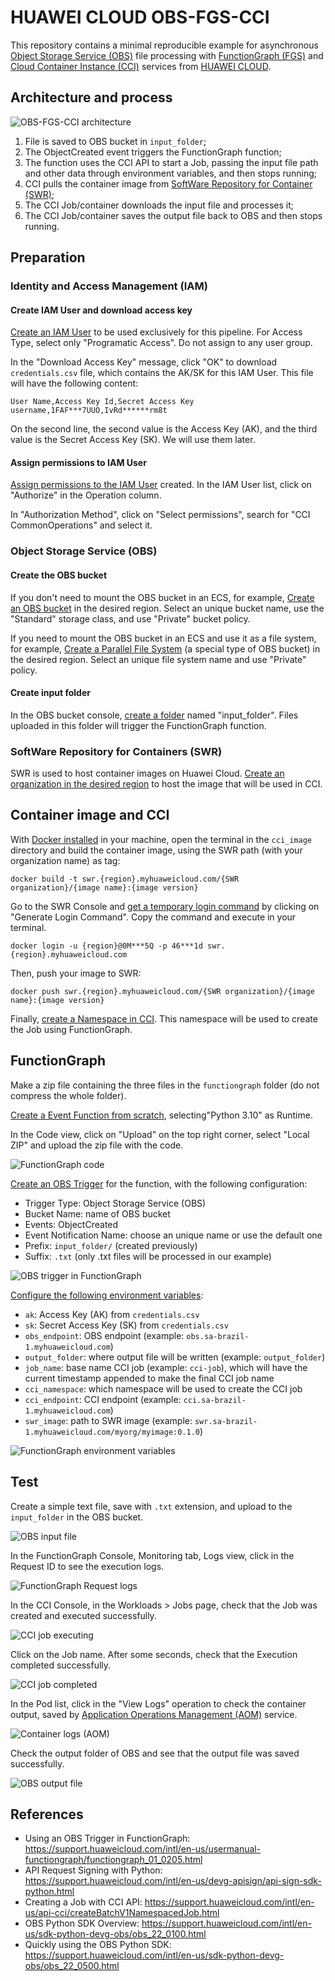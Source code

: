 # HUAWEI CLOUD OBS-FGS-CCI

This repository contains a minimal reproducible example for asynchronous
[Object Storage Service (OBS)][obs] file processing with
[FunctionGraph (FGS)][fgs] and [Cloud Container Instance (CCI)][cci] services
from [HUAWEI CLOUD][hwc].

## Architecture and process

![OBS-FGS-CCI architecture](doc/obs-fgs-cci.PNG)

1. File is saved to OBS bucket in `input_folder`;
2. The ObjectCreated event triggers the FunctionGraph function;
3. The function uses the CCI API to start a Job, passing the input file path and other data through environment variables, and then stops running;
4. CCI pulls the container image from [SoftWare Repository for Container (SWR)][swr];
5. The CCI Job/container downloads the input file and processes it;
6. The CCI Job/container saves the output file back to OBS and then stops running.

## Preparation

### Identity and Access Management (IAM)

#### Create IAM User and download access key

[Create an IAM User][create-iam] to be used exclusively for this pipeline.
For Access Type, select only "Programatic Access". Do not assign to any user
group.

In the "Download Access Key" message, click "OK" to download `credentials.csv`
file, which contains the AK/SK for this IAM User. This file will have the
following content:

```plain
User Name,Access Key Id,Secret Access Key
username,1FAF***7UUO,IvRd******rm8t
```

On the second line, the second value is the Access Key (AK), and the third
value is the Secret Access Key (SK). We will use them later.

#### Assign permissions to IAM User

[Assign permissions to the IAM User][iam-permission] created. In the IAM User
list, click on "Authorize" in the Operation column.

In "Authorization Method", click on "Select permissions", search for "CCI
CommonOperations" and select it.

### Object Storage Service (OBS)

#### Create the OBS bucket

If you don't need to mount the OBS bucket in an ECS, for example,
[Create an OBS bucket][create-obs] in the desired region. Select an unique
bucket name, use the "Standard" storage class, and use "Private" bucket policy.

If you need to mount the OBS bucket in an ECS and use it as a file system, for
example, [Create a Parallel File System][create-pfs] (a special type of OBS
bucket) in the desired region. Select an unique file system name and use
"Private" policy.

#### Create input folder

In the OBS bucket console, [create a folder][create-obs-folder] named
"input_folder". Files uploaded in this folder will trigger the FunctionGraph
function.

### SoftWare Repository for Containers (SWR)

SWR is used to host container
images on Huawei Cloud. [Create an organization in the desired region][swr-org]
to host the image that will be used in CCI.

## Container image and CCI

With [Docker installed][docker-install] in your machine, open the terminal in
the `cci_image` directory and build the container image, using the SWR path
(with your organization name) as tag:

`docker build -t swr.{region}.myhuaweicloud.com/{SWR organization}/{image name}:{image version}`

Go to the SWR Console and [get a temporary login command][swr-login] by
clicking on "Generate Login Command". Copy the command and execute in your
terminal.

`docker login -u {region}@0M***5Q -p 46***1d swr.{region}.myhuaweicloud.com`

Then, push your image to SWR:

`docker push swr.{region}.myhuaweicloud.com/{SWR organization}/{image name}:{image version}`

Finally, [create a Namespace in CCI][cci-namespace]. This namespace will be
used to create the Job using FunctionGraph.

## FunctionGraph

Make a zip file containing the three files in the `functiongraph` folder (do
not compress the whole folder).

[Create a Event Function from scratch][create-fgs], selecting"Python 3.10" as
Runtime.

In the Code view, click on "Upload" on the top right corner, select "Local ZIP"
and upload the zip file with the code.

![FunctionGraph code](doc/fgs-code.PNG)

[Create an OBS Trigger][fgs-obs] for the function, with the following
configuration:

- Trigger Type: Object Storage Service (OBS)
- Bucket Name: name of OBS bucket
- Events: ObjectCreated
- Event Notification Name: choose an unique name or use the default one
- Prefix: `input_folder/` (created previously)
- Suffix: `.txt` (only .txt files will be processed in our example)

![OBS trigger in FunctionGraph](doc/fgs-trigger.PNG)

[Configure the following environment variables][fgs-env]:

- `ak`: Access Key (AK) from `credentials.csv`
- `sk`: Secret Access Key (SK) from `credentials.csv`
- `obs_endpoint`: OBS endpoint (example: `obs.sa-brazil-1.myhuaweicloud.com`)
- `output_folder`: where output file will be written (example: `output_folder`)
- `job_name`: base name CCI job (example: `cci-job`), which will have the
    current timestamp appended to make the final CCI job name
- `cci_namespace`: which namespace will be used to create the CCI job
- `cci_endpoint`: CCI endpoint (example: `cci.sa-brazil-1.myhuaweicloud.com`)
- `swr_image`: path to SWR image (example:
    `swr.sa-brazil-1.myhuaweicloud.com/myorg/myimage:0.1.0`)

![FunctionGraph environment variables](doc/fgs-env.PNG)

## Test

Create a simple text file, save with `.txt` extension, and upload to the
`input_folder` in the OBS bucket.

![OBS input file](doc/obs-input-file.PNG)

In the FunctionGraph Console, Monitoring tab, Logs view, click in the Request ID to see the execution logs.

![FunctionGraph Request logs](doc/fgs-logs.PNG)

In the CCI Console, in the Workloads > Jobs
page, check that the Job was created and executed successfully.

![CCI job executing](doc/cci-job-executing.PNG)

Click on the Job name. After some seconds, check that the Execution completed successfully.

![CCI job completed](doc/cci-job-completed.PNG)

In the Pod list, click in the "View Logs" operation to check the container output, saved by [Application Operations Management (AOM)][aom] service.

![Container logs (AOM)](doc/aom-logs.PNG)

Check the output folder of OBS and see that the output file was saved successfully.

![OBS output file](doc/obs-output-file.PNG)

## References

- Using an OBS Trigger in FunctionGraph: <https://support.huaweicloud.com/intl/en-us/usermanual-functiongraph/functiongraph_01_0205.html>
- API Request Signing with Python: <https://support.huaweicloud.com/intl/en-us/devg-apisign/api-sign-sdk-python.html>
- Creating a Job with CCI API: <https://support.huaweicloud.com/intl/en-us/api-cci/createBatchV1NamespacedJob.html>
- OBS Python SDK Overview: <https://support.huaweicloud.com/intl/en-us/sdk-python-devg-obs/obs_22_0100.html>
- Quickly using the OBS Python SDK: <https://support.huaweicloud.com/intl/en-us/sdk-python-devg-obs/obs_22_0500.html>

[hwc]: <https://www.huaweicloud.com/intl/en-us/>
[obs]: <https://support.huaweicloud.com/intl/en-us/obs/index.html>
[fgs]: <https://support.huaweicloud.com/intl/en-us/functiongraph/index.html>
[cci]: <https://support.huaweicloud.com/intl/en-us/cci/index.html>
[create-iam]: <https://support.huaweicloud.com/intl/en-us/qs-iam/iam_01_0031.html>
[iam-permission]: <https://support.huaweicloud.com/intl/en-us/usermanual-iam/iam_01_0652.html>
[create-obs]: <https://support.huaweicloud.com/intl/en-us/ugobs-obs/obs_41_0009.html>
[create-pfs]: <https://support.huaweicloud.com/intl/en-us/pfsfg-obs/obs_13_0002.html>
[create-obs-folder]: <https://support.huaweicloud.com/intl/en-us/usermanual-obs/obs_03_0316.html>
[swr]: <https://support.huaweicloud.com/intl/en-us/swr/index.html>
[swr-org]: <https://support.huaweicloud.com/intl/en-us/usermanual-swr/swr_01_0014.html>
[swr-login]: <https://support.huaweicloud.com/intl/en-us/usermanual-swr/swr_01_0011.html>
[docker-install]: <https://docs.docker.com/engine/install/>
[cci-namespace]: <https://support.huaweicloud.com/intl/en-us/qs-cci/cci_qs_0004.html>
[create-fgs]: <https://support.huaweicloud.com/intl/en-us/qs-functiongraph/functiongraph_04_0101.html>
[fgs-obs]: <https://support.huaweicloud.com/intl/en-us/usermanual-functiongraph/functiongraph_01_0205.html>
[fgs-env]: <https://support.huaweicloud.com/intl/en-us/usermanual-functiongraph/functiongraph_01_0154.html>
[aom]: <https://support.huaweicloud.com/intl/en-us/aom/index.html>
